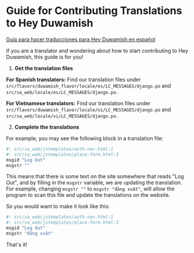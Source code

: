 Guide for Contributing Translations to Hey Duwamish
==================================================

[Guía para hacer traducciones para Hey Duwamish en español](/doc/TRADUCCIONES.md)

If you are a translator and wondering about how to start contributing to Hey Duwamish, this guide is for you!

1. **Get the translation files**

  **For Spanish translators:** Find our translation files under `src/flavors/duwamish_flavor/locale/es/LC_MESSAGES/django.po` and `src/sa_web/locale/es/LC_MESSAGES/django.po`.

  **For Vietnamese translators:** Find our translation files under `src/flavors/duwamish_flavor/locale/vi/LC_MESSAGES/django.po` and `src/sa_web/locale/vi/LC_MESSAGES/django.po`.

2. **Complete the translations**

  For example, you may see the following block in a translation file:

  ```python
  #: src/sa_web/jstemplates/auth-nav.html:1
  #: src/sa_web/jstemplates/place-form.html:3
  msgid "Log Out"
  msgstr ""
  ```

  This means that there is some text on the site somewhere that reads "Log Out", and by filling in the `msgstr` variable, we are updating the translation. For example, changing `msgstr ""` to `msgstr "đảng xuãt"`, will allow the program to scan this file and update the translations on the website.

  So you would want to make it look like this:

  ```python
  #: src/sa_web/jstemplates/auth-nav.html:1
  #: src/sa_web/jstemplates/place-form.html:3
  msgid "Log Out"
  msgstr "đảng xuãt"
  ```
  That's it!
